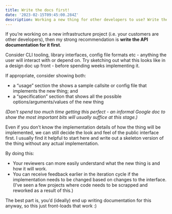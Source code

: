 ```yaml
---
title: Write the docs first!
date: '2023-02-15T09:45:00.284Z'
description: Working a new thing for other developers to use? Write the docs first!
---
```


If you’re working on a new infrastructure project (i.e. your customers are other developers), then my strong recommendation is **write the API documentation for it first**.

Consider CLI tooling, library interfaces, config file formats etc - anything the user will interact with or depend on. Try sketching out what this looks like in a design doc up front - before spending weeks implementing it.

If appropriate, consider showing both:

- a “usage” section the shows a sample callsite or config file that implements the new thing; and
- a “specification” section that shows all the possible options/arguments/values of the new thing

_(Don't spend too much time getting this perfect - an informal Google doc to show the most important bits will usually suffice at this stage.)_

Even if you don’t know the implementation details of how the thing will be implemented, we can still decide the look and feel of the public interface first. I usually find it helpful to start here and write out a skeleton version of the thing without any actual implementation.

By doing this:

- Your reviewers can more easily understand what the new thing is and how it will work.
- You can receive feedback earlier in the iteration cycle if the implementation needs to be changed based on changes to the interface. (I’ve seen a few projects where code needs to be scrapped and reworked as a result of this.)

The best part is, you’d (ideally) end up writing documentation for this anyway, so this just front-loads that work :)
